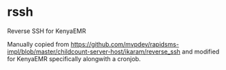 rssh
====

Reverse SSH for KenyaEMR

Manually copied from https://github.com/mvpdev/rapidsms-impl/blob/master/childcount-server-host/ikaram/reverse_ssh
and modified for KenyaEMR specifically alongwith a cronjob.